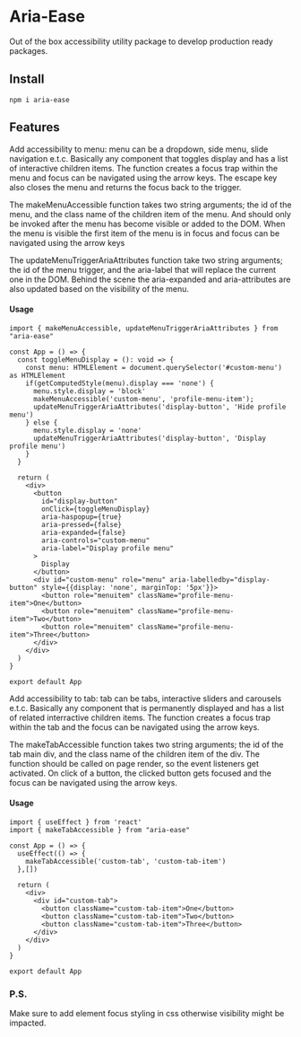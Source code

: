 # Aria-Ease

Out of the box accessibility utility package to develop production ready packages.

## Install

`npm i aria-ease`

## Features

Add accessibility to menu: menu can be a dropdown, side menu, slide navigation e.t.c. Basically any component that toggles display and has a list of interactive children items. The function creates a focus trap within the menu and focus can be navigated using the arrow keys. The escape key also closes the menu and returns the focus back to the trigger.

The makeMenuAccessible function takes two string arguments; the id of the menu, and the class name of the children item of the menu. And should only be invoked after the menu has become visible or added to the DOM. When the menu is visible the first item of the menu is in focus and focus can be navigated using the arrow keys

The updateMenuTriggerAriaAttributes function take two string arguments; the id of the menu trigger, and the aria-label that will replace the current one in the DOM. Behind the scene the aria-expanded and aria-attributes are also updated based on the visibility of the menu.

#### Usage

```
import { makeMenuAccessible, updateMenuTriggerAriaAttributes } from "aria-ease"

const App = () => {
  const toggleMenuDisplay = (): void => {
    const menu: HTMLElement = document.querySelector('#custom-menu') as HTMLElement
    if(getComputedStyle(menu).display === 'none') {
      menu.style.display = 'block'
      makeMenuAccessible('custom-menu', 'profile-menu-item');
      updateMenuTriggerAriaAttributes('display-button', 'Hide profile menu')
    } else {
      menu.style.display = 'none'
      updateMenuTriggerAriaAttributes('display-button', 'Display profile menu')
    }
  }

  return (
    <div>
      <button
        id="display-button"
        onClick={toggleMenuDisplay}
        aria-haspopup={true}
        aria-pressed={false}
        aria-expanded={false}
        aria-controls="custom-menu"
        aria-label="Display profile menu"
      >
        Display
      </button>
      <div id="custom-menu" role="menu" aria-labelledby="display-button" style={{display: 'none', marginTop: '5px'}}>
        <button role="menuitem" className="profile-menu-item">One</button>
        <button role="menuitem" className="profile-menu-item">Two</button>
        <button role="menuitem" className="profile-menu-item">Three</button>
      </div>
    </div>
  )
}

export default App
```

Add accessibility to tab: tab can be tabs, interactive sliders and carousels e.t.c. Basically any component that is permanently displayed and has a list of related interractive children items. The function creates a focus trap within the tab and the focus can be navigated using the arrow keys.

The makeTabAccessible function takes two string arguments; the id of the tab main div, and the class name of the children item of the div. The function should be called on page render, so the event listeners get activated. On click of a button, the clicked button gets focused and the focus can be navigated using the arrow keys.

#### Usage

```
import { useEffect } from 'react'
import { makeTabAccessible } from "aria-ease"

const App = () => {
  useEffect(() => {
    makeTabAccessible('custom-tab', 'custom-tab-item')
  },[])

  return (
    <div>
      <div id="custom-tab">
        <button className="custom-tab-item">One</button>
        <button className="custom-tab-item">Two</button>
        <button className="custom-tab-item">Three</button>
      </div>
    </div>
  )
}

export default App
```

### P.S.

Make sure to add element focus styling in css otherwise visibility might be impacted.
